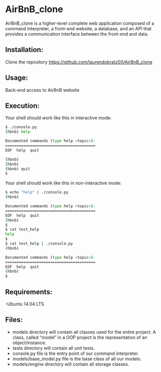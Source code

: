 # AirBnB_clone

AirBnB_clone is a higher-level complete web application composed of a command interpreter, a front-end website, a database, and an API that provides a communication interface between the front-end and data.

## Installation:
Clone the repository https://github.com/laurendobratz00/AirBnB_clone

## Usage:
Back-end access to AirBnB website

## Execution:
Your shell should work like this in interactive mode:
```bash
$ ./console.py
(hbnb) help

Documented commands (type help <topic>):
========================================
EOF  help  quit

(hbnb)
(hbnb)
(hbnb) quit
$
```

Your shell should work like this in non-interactive mode:
```bash
$ echo "help" | ./console.py
(hbnb)

Documented commands (type help <topic>):
========================================
EOF  help  quit
(hbnb)
$
$ cat test_help
help
$
$ cat test_help | ./console.py
(hbnb)

Documented commands (type help <topic>):
========================================
EOF  help  quit
(hbnb)
$
```

## Requirements:
-Ubuntu 14.04 LTS

## Files:
- models directory will contain all classes used for the entire project. A class, called “model” in a OOP project is the representation of an object/instance.
- tests directory will contain all unit tests.
- console.py file is the entry point of our command interpreter.
- models/base_model.py file is the base class of all our models.
- models/engine directory will contain all storage classes.
